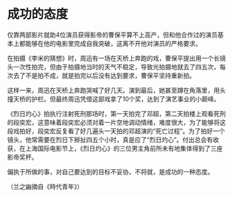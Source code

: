 # 成功的态度

仅靠两部影片就助4位演员获得影帝的曹保平算不上高产，但和他合作过的演员基本上都能够在他的电影里完成自我突破，这离不开他对演员的严格要求。 

在拍摄《李米的猜想》时，周迅有一场在天桥上奔跑的戏，曹保平提出用一个长镜头一次性拍完，但由于拍摄地当时的天气不稳定，导致光拍摄地就去了四五次，每次去了不是拍不成，就是拍完以后没有达到要求，曹保平坚持重新拍。 

这样一来，周迅在天桥上奔跑哭喊了好几天。演到最后，她甚至蹲在角落里，用头撞天桥的护栏。但最终周迅凭借这部戏拿了10个奖，达到了演艺事业的小巅峰。 

《烈日灼心》拍执行注射死刑那场时，第一天拍完了邓超，第二天拍楼上观看死刑的段奕宏，这意味着段奕宏必须对着一片空地调动情绪，难度很大，为了能够将这段戏拍好，段奕宏反复看了好几遍头一天拍的邓超演的“死亡过程”。为了拍好一个镜头，他常需要在烈日下掰扯四五个小时，真是应了“烈日灼心”。付出总会有收获，在上海国际电影节上，《烈日灼心》的三位男主角前所未有地集体得到了三座影帝奖杯。 

偏执于所做的事，对自己要达到的目标不妥协，不将就，是成功的一种态度。 

（兰之幽摘自《時代青年》）
